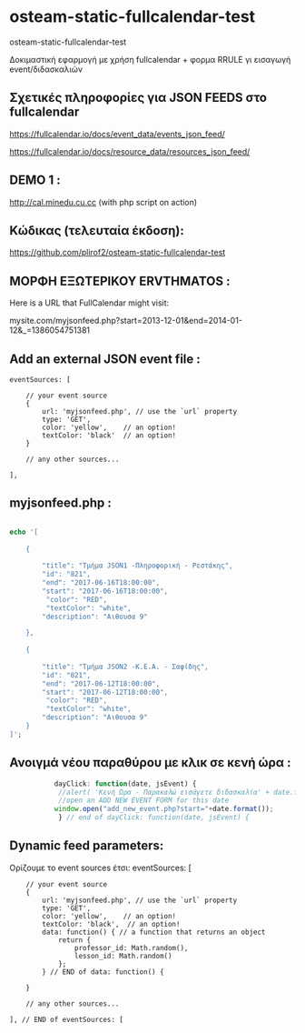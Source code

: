 # osteam-static-fullcalendar-test
osteam-static-fullcalendar-test 

Δοκιμαστική εφαρμογή με χρήση fullcalendar + φορμα RRULE γι εισαγωγή event/διδασκαλιών


## Σχετικές πληροφορίες για JSON FEEDS στο fullcalendar
https://fullcalendar.io/docs/event_data/events_json_feed/

https://fullcalendar.io/docs/resource_data/resources_json_feed/



## DEMO 1 : 
http://cal.minedu.cu.cc  (with php script on action)

## Κώδικας (τελευταία έκδοση):
https://github.com/plirof2/osteam-static-fullcalendar-test




## ΜΟΡΦΗ ΕΞΩΤΕΡΙΚΟΥ ERVTHMATOS :
Here is a URL that FullCalendar might visit:

mysite.com/myjsonfeed.php?start=2013-12-01&end=2014-01-12&_=1386054751381



## Add an external JSON event file :
    eventSources: [

        // your event source
        {
            url: 'myjsonfeed.php', // use the `url` property
            type: 'GET',
            color: 'yellow',    // an option!
            textColor: 'black'  // an option!
        }

        // any other sources...

    ], 




## myjsonfeed.php :
```php

echo '[
    
    {
        
        "title": "Τμήμα JSON1 -Πληροφορική - Ρεστάκης",
        "id": "821",
        "end": "2017-06-16T18:00:00",
        "start": "2017-06-16T18:00:00",
         "color": "RED",
         "textColor": "white",
		"description": "Αιθουσα 9"

    },
    
    {
        
        "title": "Τμήμα JSON2 -Κ.Ε.Α. - Σαφίδης",
        "id": "821",
        "end": "2017-06-12T18:00:00",
        "start": "2017-06-12T18:00:00",
         "color": "RED",
         "textColor": "white",
		"description": "Αιθουσα 9"
    }
]';

```


## Ανοιγμά νέου παραθύρου με κλικ σε κενή ώρα :

```javascript 
           dayClick: function(date, jsEvent) {
       		//alert( 'Κενή Ώρα - Παρακαλώ εισάγετε διδασκαλία' + date.format());
       	    //open an ADD NEW EVENT FORM for this date
           window.open("add_new_event.php?start="+date.format());				
    		} // end of dayClick: function(date, jsEvent) {

```

## Dynamic feed parameters:
Ορίζουμε το event sources έτσι:
    eventSources: [

        // your event source
        {
            url: 'myjsonfeed.php', // use the `url` property
            type: 'GET',
            color: 'yellow',    // an option!
            textColor: 'black',  // an option!
            data: function() { // a function that returns an object
                return {
                    professor_id: Math.random(),
                    lesson_id: Math.random()
                };
            } // END of data: function() {            

        }

        // any other sources...

    ], // END of eventSources: [